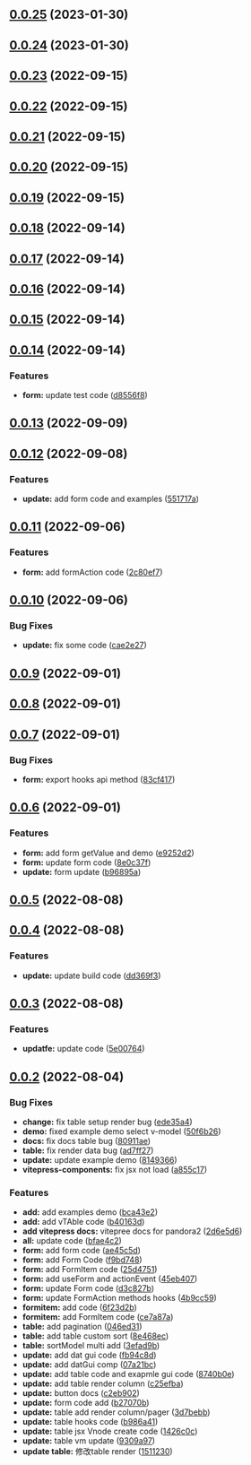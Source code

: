## [0.0.25](https://github.com/yelingfeng/Pandora2/compare/v0.0.24...v0.0.25) (2023-01-30)



## [0.0.24](https://github.com/yelingfeng/Pandora2/compare/v0.0.23...v0.0.24) (2023-01-30)



## [0.0.23](https://github.com/yelingfeng/Pandora2/compare/v0.0.22...v0.0.23) (2022-09-15)



## [0.0.22](https://github.com/yelingfeng/Pandora2/compare/v0.0.21...v0.0.22) (2022-09-15)



## [0.0.21](https://github.com/yelingfeng/Pandora2/compare/v0.0.20...v0.0.21) (2022-09-15)



## [0.0.20](https://github.com/yelingfeng/Pandora2/compare/v0.0.19...v0.0.20) (2022-09-15)



## [0.0.19](https://github.com/yelingfeng/Pandora2/compare/v0.0.18...v0.0.19) (2022-09-15)



## [0.0.18](https://github.com/yelingfeng/Pandora2/compare/v0.0.17...v0.0.18) (2022-09-14)



## [0.0.17](https://github.com/yelingfeng/Pandora2/compare/v0.0.16...v0.0.17) (2022-09-14)



## [0.0.16](https://github.com/yelingfeng/Pandora2/compare/v0.0.15...v0.0.16) (2022-09-14)



## [0.0.15](https://github.com/yelingfeng/Pandora2/compare/v0.0.14...v0.0.15) (2022-09-14)



## [0.0.14](https://github.com/yelingfeng/Pandora2/compare/v0.0.13...v0.0.14) (2022-09-14)


### Features

* **form:** update test code ([d8556f8](https://github.com/yelingfeng/Pandora2/commit/d8556f886931b4e0414ef30e366ad1bd671c3ace))



## [0.0.13](https://github.com/yelingfeng/Pandora2/compare/v0.0.12...v0.0.13) (2022-09-09)



## [0.0.12](https://github.com/yelingfeng/Pandora2/compare/v0.0.11...v0.0.12) (2022-09-08)


### Features

* **update:** add form code and examples ([551717a](https://github.com/yelingfeng/Pandora2/commit/551717a029459384c8c02ee9d17e3ef46e1a6b5d))



## [0.0.11](https://github.com/yelingfeng/Pandora2/compare/v0.0.10...v0.0.11) (2022-09-06)


### Features

* **form:** add formAction code ([2c80ef7](https://github.com/yelingfeng/Pandora2/commit/2c80ef7792ed00a19f0e123501984d5fc64d9f0b))



## [0.0.10](https://github.com/yelingfeng/Pandora2/compare/v0.0.9...v0.0.10) (2022-09-06)


### Bug Fixes

* **update:** fix some code ([cae2e27](https://github.com/yelingfeng/Pandora2/commit/cae2e2746b204a75c036d1208dda608f55e08331))



## [0.0.9](https://github.com/yelingfeng/Pandora2/compare/v0.0.8...v0.0.9) (2022-09-01)



## [0.0.8](https://github.com/yelingfeng/Pandora2/compare/v0.0.7...v0.0.8) (2022-09-01)



## [0.0.7](https://github.com/yelingfeng/Pandora2/compare/v0.0.6...v0.0.7) (2022-09-01)


### Bug Fixes

* **form:** export hooks api method ([83cf417](https://github.com/yelingfeng/Pandora2/commit/83cf417666cc3142abd5aec0c7cdb9bc9f7bbaad))



## [0.0.6](https://github.com/yelingfeng/Pandora2/compare/v0.0.5...v0.0.6) (2022-09-01)


### Features

* **form:** add form getValue and demo ([e9252d2](https://github.com/yelingfeng/Pandora2/commit/e9252d210f83c5864ea37c3eef5e6efd9532c472))
* **form:** update form code ([8e0c37f](https://github.com/yelingfeng/Pandora2/commit/8e0c37fe6bc9b330841ddf423cf454f6dba41353))
* **update:** form update ([b96895a](https://github.com/yelingfeng/Pandora2/commit/b96895a7725af40f942e1ca0f79d755a3a13fcc7))



## [0.0.5](https://github.com/yelingfeng/Pandora2/compare/v0.0.4...v0.0.5) (2022-08-08)



## [0.0.4](https://github.com/yelingfeng/Pandora2/compare/v0.0.3...v0.0.4) (2022-08-08)


### Features

* **update:** update build code ([dd369f3](https://github.com/yelingfeng/Pandora2/commit/dd369f314a9eaca13ff2c54afad88fb5c0d538a7))



## [0.0.3](https://github.com/yelingfeng/Pandora2/compare/v0.0.2...v0.0.3) (2022-08-08)


### Features

* **updatfe:** update code ([5e00764](https://github.com/yelingfeng/Pandora2/commit/5e00764753122df3a398789bb56d7864612cca00))



## [0.0.2](https://github.com/yelingfeng/Pandora2/compare/2d6e5d6e8984ceb6a80d888ab0825cbd885f27c1...v0.0.2) (2022-08-04)


### Bug Fixes

* **change:** fix table setup render bug ([ede35a4](https://github.com/yelingfeng/Pandora2/commit/ede35a487b2819da6131e20c340c46bbb36aa877))
* **demo:** fixed example demo select v-model ([50f6b26](https://github.com/yelingfeng/Pandora2/commit/50f6b260dad8412c3769cd12f71136821716588d))
* **docs:** fix docs table bug ([80911ae](https://github.com/yelingfeng/Pandora2/commit/80911ae368f2a45bb2ef5c2221f5c2105a036fd3))
* **table:** fix render data bug ([ad7ff27](https://github.com/yelingfeng/Pandora2/commit/ad7ff2761c17f2a2f535f40ad27e430d888861d3))
* **update:** update example demo ([8149366](https://github.com/yelingfeng/Pandora2/commit/81493669a494393b76b44eebb7802162673875b6))
* **vitepress-components:** fix jsx not load ([a855c17](https://github.com/yelingfeng/Pandora2/commit/a855c17de9c88ebfdbbc376b2816aa85d7460e01))


### Features

* **add:** add examples demo ([bca43e2](https://github.com/yelingfeng/Pandora2/commit/bca43e2ef09b4336d09e00cff6081ee34ac60b28))
* **add:** add vTAble code ([b40163d](https://github.com/yelingfeng/Pandora2/commit/b40163d5e70e1a411816674afcd0a39fe4780675))
* **add vitepress docs:** vitepree docs for pandora2 ([2d6e5d6](https://github.com/yelingfeng/Pandora2/commit/2d6e5d6e8984ceb6a80d888ab0825cbd885f27c1))
* **all:** update code ([bfae4c2](https://github.com/yelingfeng/Pandora2/commit/bfae4c2af285c7e09031acf661f5eccf776db276))
* **form:** add form code ([ae45c5d](https://github.com/yelingfeng/Pandora2/commit/ae45c5d5ab8c800858631c19e239d5bbb7574469))
* **form:** add Form Code ([f9bd748](https://github.com/yelingfeng/Pandora2/commit/f9bd748742deec56af0a1872f4125266bc3dfc60))
* **form:** add FormItem code ([25d4751](https://github.com/yelingfeng/Pandora2/commit/25d475131049e93815aa8d68e0dad1ab55a44930))
* **form:** add useForm and actionEvent ([45eb407](https://github.com/yelingfeng/Pandora2/commit/45eb40742d38d4f2be8b709f7afb8cd2f33c6c6f))
* **form:** update Form code ([d3c827b](https://github.com/yelingfeng/Pandora2/commit/d3c827b877f27df7a255ca462b7c7545a54ced36))
* **form:** update FormAction methods hooks ([4b9cc59](https://github.com/yelingfeng/Pandora2/commit/4b9cc5968a4d699db8972304eadd840101830e72))
* **formitem:** add code ([6f23d2b](https://github.com/yelingfeng/Pandora2/commit/6f23d2bd74a99b42db3198520bd07e74f138013e))
* **formitem:** add FormItem code ([ce7a87a](https://github.com/yelingfeng/Pandora2/commit/ce7a87abcab7c7f28f7b7a91a3ee387b75a82a6f))
* **table:** add pagination ([046ed31](https://github.com/yelingfeng/Pandora2/commit/046ed31ad9aa04a5244d4130702f4d5a503790c8))
* **table:** add table custom sort ([8e468ec](https://github.com/yelingfeng/Pandora2/commit/8e468ecbe06f726be5ed80731f244476e204d4c1))
* **table:** sortModel multi add ([3efad9b](https://github.com/yelingfeng/Pandora2/commit/3efad9b87849b6674b3c67bacb299e0436facace))
* **update:** add dat gui code ([fb94c8d](https://github.com/yelingfeng/Pandora2/commit/fb94c8d15645c3aaa0052a204f406f9a01807cc2))
* **update:** add datGui comp ([07a21bc](https://github.com/yelingfeng/Pandora2/commit/07a21bc415dc36dfc2e064bac2980f37944dfa3f))
* **update:** add table code and exapmle gui code ([8740b0e](https://github.com/yelingfeng/Pandora2/commit/8740b0e339e17ed4d64aa50f33090251ba84b7d0))
* **update:** add table render column ([c25efba](https://github.com/yelingfeng/Pandora2/commit/c25efbad7104b4e592ae20d599ddc93f45149b18))
* **update:** button docs ([c2eb902](https://github.com/yelingfeng/Pandora2/commit/c2eb902d8340b2a52be24597fb0c9047db27fdb0))
* **update:** form code add ([b27070b](https://github.com/yelingfeng/Pandora2/commit/b27070b3bf934bf66bb3dcda1a9b4e9e364eacb2))
* **update:** table add render column/pager ([3d7bebb](https://github.com/yelingfeng/Pandora2/commit/3d7bebb588e1f48a9f475484475d19b468ed30d2))
* **update:** table hooks code ([b986a41](https://github.com/yelingfeng/Pandora2/commit/b986a4160fa1b9388fcd33ead0197a82f48136f7))
* **update:** table jsx Vnode create code ([1426c0c](https://github.com/yelingfeng/Pandora2/commit/1426c0c47db27fcbb576499bd7720281535dac21))
* **update:** table vm update ([9309a97](https://github.com/yelingfeng/Pandora2/commit/9309a97bba11df4d798703f83ad9dd4b1909d132))
* **update table:** 修改table render ([1511230](https://github.com/yelingfeng/Pandora2/commit/15112302f28e1b2789ad52ee4a8715e9e8bf6cf7))



